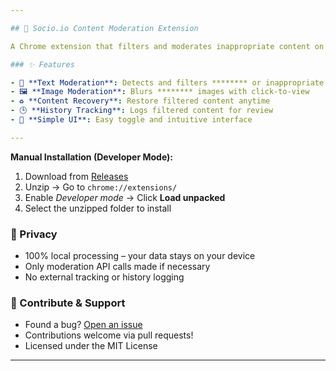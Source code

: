 ```yaml
---

## 🚀 Socio.io Content Moderation Extension

A Chrome extension that filters and moderates inappropriate content on the web.

### ✨ Features

- 🧹 **Text Moderation**: Detects and filters ******** or inappropriate text
- 🖼️ **Image Moderation**: Blurs ******** images with click-to-view
- ♻️ **Content Recovery**: Restore filtered content anytime
- 🕒 **History Tracking**: Logs filtered content for review
- 🧭 **Simple UI**: Easy toggle and intuitive interface

---
```

**Manual Installation (Developer Mode):**
1. Download from [Releases](https://github.com/Org-Socio/socio.io/releases/download/v1/extension.zip)
2. Unzip → Go to `chrome://extensions/`
3. Enable *Developer mode* → Click **Load unpacked**
4. Select the unzipped folder to install

### 🔐 Privacy

* 100% local processing – your data stays on your device
* Only moderation API calls made if necessary
* No external tracking or history logging

### 🙌 Contribute & Support

* Found a bug? [Open an issue](https://github.com/yourusername/socio-io/issues)
* Contributions welcome via pull requests!
* Licensed under the MIT License
  
---
